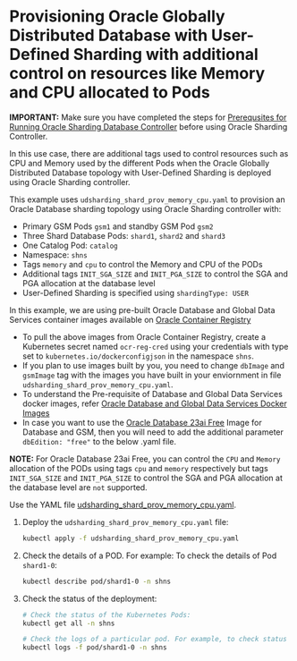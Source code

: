 # Provisioning Oracle Globally Distributed Database with User-Defined Sharding with additional control on resources like Memory and CPU allocated to Pods

**IMPORTANT:** Make sure you have completed the steps for [Prerequsites for Running Oracle Sharding Database Controller](../../README.md#prerequsites-for-running-oracle-sharding-database-controller) before using Oracle Sharding Controller.

In this use case, there are additional tags used to control resources such as CPU and Memory used by the different Pods when the Oracle Globally Distributed Database topology with User-Defined Sharding is deployed using Oracle Sharding controller.

This example uses `udsharding_shard_prov_memory_cpu.yaml` to provision an Oracle Database sharding topology using Oracle Sharding controller with:

* Primary GSM Pods `gsm1` and standby GSM Pod `gsm2`
* Three Shard Database Pods: `shard1`, `shard2` and `shard3`
* One Catalog Pod: `catalog`
* Namespace: `shns`
* Tags `memory` and `cpu`  to control the Memory and CPU of the PODs
* Additional tags `INIT_SGA_SIZE` and `INIT_PGA_SIZE` to control the SGA and PGA allocation at the database level
* User-Defined Sharding is specified using `shardingType: USER`

In this example, we are using pre-built Oracle Database and Global Data Services container images available on [Oracle Container Registry](https://container-registry.oracle.com/)
  * To pull the above images from Oracle Container Registry, create a Kubernetes secret named `ocr-reg-cred` using your credentials with type set to `kubernetes.io/dockerconfigjson` in the namespace `shns`.
  * If you plan to use images built by you, you need to change `dbImage` and `gsmImage` tag with the images you have built in your enviornment in file `udsharding_shard_prov_memory_cpu.yaml`.
  * To understand the Pre-requisite of Database and Global Data Services docker images, refer [Oracle Database and Global Data Services Docker Images](../../README.md#3-oracle-database-and-global-data-services-docker-images)
  * In case you want to use the [Oracle Database 23ai Free](https://www.oracle.com/database/free/get-started/) Image for Database and GSM, then you will need to add the additional parameter `dbEdition: "free"` to the below .yaml file.

**NOTE:** For Oracle Database 23ai Free, you can control the `CPU` and `Memory` allocation of the PODs using tags `cpu` and `memory` respectively but tags `INIT_SGA_SIZE` and `INIT_PGA_SIZE` to control the SGA and PGA allocation at the database level are `not` supported.

Use the YAML file [udsharding_shard_prov_memory_cpu.yaml](./udsharding_shard_prov_memory_cpu.yaml).

1. Deploy the `udsharding_shard_prov_memory_cpu.yaml` file:

    ```sh
    kubectl apply -f udsharding_shard_prov_memory_cpu.yaml
    ```

1. Check the details of a POD. For example: To check the details of Pod `shard1-0`:

    ```sh
    kubectl describe pod/shard1-0 -n shns
    ```
3. Check the status of the deployment:
    ```sh
    # Check the status of the Kubernetes Pods:
    kubectl get all -n shns

    # Check the logs of a particular pod. For example, to check status of pod "shard1-0":
    kubectl logs -f pod/shard1-0 -n shns
    ```
